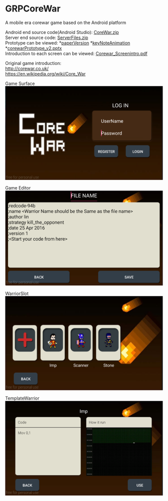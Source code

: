 # GRPCoreWar
A mobile era corewar game based on the Android platform

Android end source code(Android Studio): [CoreWar.zip](https://github.com/littlebugivy/GRPCoreWar/blob/master/CoreWar.zip)  
Server end source code: [ServerFiles.zip](https://github.com/littlebugivy/GRPCoreWar/blob/master/Server%20Files.zip)  
Prototype can be viewed: *[paperVersion](https://github.com/littlebugivy/GRPCoreWar/blob/master/avalanche_prototype_v1.pdf)     *[keyNoteAnimation](https://github.com/littlebugivy/GRPCoreWar/blob/master/corewar_v1.key)     *[corewarPrototype_v2.pptx](https://github.com/littlebugivy/GRPCoreWar/blob/master/corewarPrototype_v2.pptx)  
Introduction to each screen can be viewed: [Corewar_Screenintro.pdf](https://github.com/littlebugivy/GRPCoreWar/blob/master/CoreWar_ScreenIntro.pdf)

Original game introduction:
<br/>http://corewar.co.uk/
<br/>https://en.wikipedia.org/wiki/Core_War

Game Surface
![alt tag](https://github.com/littlebugivy/GRPCoreWar/blob/master/Surface.png)

Game Editor
![alt tag](https://github.com/littlebugivy/GRPCoreWar/blob/master/Editor.png)

WarriorSlot
![alt tag](https://github.com/littlebugivy/GRPCoreWar/blob/master/WarriorSlot.png)

TemplateWarrior
![alt tag](https://github.com/littlebugivy/GRPCoreWar/blob/master/TemplateWarrior.png)

